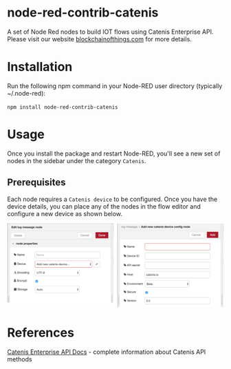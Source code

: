 # node-red-contrib-catenis

A set of Node Red nodes to build IOT flows using Catenis Enterprise API. Please visit our website [blockchainofthings.com](https://www.blockchainofthings.com/) for more details.

# Installation

Run the following npm command in your Node-RED user directory (typically ~/.node-red):

`npm install node-red-contrib-catenis`

# Usage

Once you install the package and restart Node-RED, you'll see a new set of nodes in the sidebar under the category `Catenis`.

## Prerequisites

Each node requires a `Catenis device` to be configured. Once you have the device details, you can place any of the nodes in the flow editor and configure a new device as shown below.

![Example node configuration UI for log message node](/images/device-config.png)

# References

[Catenis Enterprise API Docs](http://localhost:1880/catenis.com/api/docs) - complete information about Catenis API methods